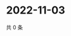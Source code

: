 # 2022-11-03

共 0 条

<!-- BEGIN WEIBO -->
<!-- 最后更新时间 Thu Nov 03 2022 22:18:33 GMT+0800 (China Standard Time) -->

<!-- END WEIBO -->
